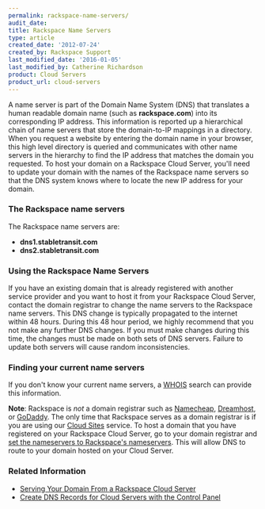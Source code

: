 ```yaml
---
permalink: rackspace-name-servers/
audit_date:
title: Rackspace Name Servers
type: article
created_date: '2012-07-24'
created_by: Rackspace Support
last_modified_date: '2016-01-05'
last_modified_by: Catherine Richardson
product: Cloud Servers
product_url: cloud-servers
---
```


A name server is part of the Domain Name System (DNS) that translates a
human readable domain name (such as **rackspace.com**) into its
corresponding IP address. This information is reported up a hierarchical
chain of name servers that store the domain-to-IP mappings in a
directory. When you request a website by entering the domain name in
your browser, this high level directory is queried and communicates with
other name servers in the hierarchy to find the IP address that matches
the domain you requested. To host your domain on a Rackspace Cloud
Server, you'll need to update your domain with the names of the
Rackspace name servers so that the DNS system knows where to locate the
new IP address for your domain.

### The Rackspace name servers

The Rackspace name servers are:

-   **dns1.stabletransit.com**
-   **dns2.stabletransit.com**

### Using the Rackspace Name Servers

If you have an existing domain that is already registered with another
service provider and you want to host it from your Rackspace Cloud
Server, contact the domain registrar to change the name servers to the
Rackspace name servers. This DNS change is typically propagated to the
internet within 48 hours. During this 48 hour period, we highly
recommend that you not make any further DNS changes. If you must make
changes during this time, the changes must be made on both sets of DNS
servers. Failure to update both servers will cause random
inconsistencies.

### Finding your current name servers

If you don't know your current name servers, a
[WHOIS](http://whois.domaintools.com/ "http://whois.domaintools.com")
search can provide this information.

**Note**: Rackspace is *not* a domain registrar such
as [Namecheap](http://www.namecheap.com/), [Dreamhost](http://dreamhost.com/domains/),
or [GoDaddy](http://www.godaddy.com/). The only time that Rackspace
serves as a domain registrar is if you are using our [Cloud
Sites](http://www.rackspace.com/cloud/cloud_hosting_products/sites/ "http://www.rackspace.com/cloud/cloud_hosting_products/sites/")
service. To host a domain that you have registered on your Rackspace
Cloud Server, go to your domain registrar and [set the nameservers to Rackspace's nameservers](/how-to/rackspace-cloud-essentials-transferring-your-domain-to-be-served-from-rackspace-cloud).
This will allow DNS to route to your domain hosted on your Cloud Server.

### Related Information

-  [Serving Your Domain From a Rackspace Cloud Server](/how-to/serving-your-domain-from-a-rackspace-cloud-server "Serving Your Domain From a Rackspace Cloud Server")
-  [Create DNS Records for Cloud Servers with the Control Panel](/how-to/create-dns-records-for-cloud-servers-with-the-control-panel "Create DNS Records for Cloud Servers with the Control Panel")
